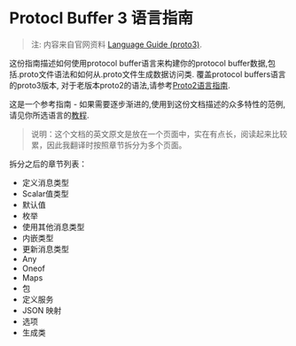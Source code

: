 Protocl Buffer 3 语言指南
========================

> 注: 内容来自官网资料 [Language Guide (proto3)](https://developers.google.com/protocol-buffers/docs/proto3).

这份指南描述如何使用protocol buffer语言来构建你的protocol buffer数据,包括.proto文件语法和如何从.proto文件生成数据访问类. 覆盖protocol buffers语言的proto3版本, 对于老版本proto2的语法,请参考[Proto2语言指南](https://developers.google.com/protocol-buffers/docs/proto).

这是一个参考指南 - 如果需要逐步渐进的,使用到这份文档描述的众多特性的范例, 请见你所选语言的[教程](https://developers.google.com/protocol-buffers/docs/tutorials).

> 说明：这个文档的英文原文是放在一个页面中，实在有点长，阅读起来比较累，因此我翻译时按照章节拆分为多个页面。

拆分之后的章节列表：

- 定义消息类型
- Scalar值类型
- 默认值
- 枚举
- 使用其他消息类型
- 内嵌类型
- 更新消息类型
- Any
- Oneof
- Maps
- 包
- 定义服务
- JSON 映射
- 选项
- 生成类

